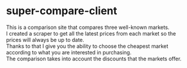 # super-compare-client
  This is a comparison site that compares three well-known markets.
          <br />
          I created a scraper to get all the latest prices from each market so
          the prices will always be up to date. <br />
          Thanks to that I give you the ability to choose the cheapest market
          according to what you are interested in purchasing. <br />
          The comparison takes into account the discounts that the markets offer.
